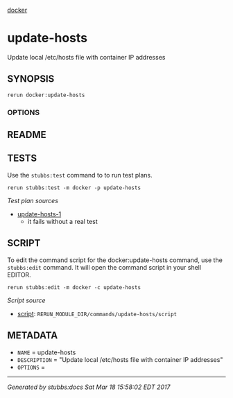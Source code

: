 [docker](../../index.html)
# update-hosts 

Update local /etc/hosts file with container IP addresses

## SYNOPSIS

    rerun docker:update-hosts 

### OPTIONS



## README



## TESTS

Use the `stubbs:test` command to to run test plans.

    rerun stubbs:test -m docker -p update-hosts

*Test plan sources*

* [update-hosts-1](../../tests/update-hosts-1.html)
  * it fails without a real test

## SCRIPT

To edit the command script for the docker:update-hosts command, 
use the `stubbs:edit`
command. It will open the command script in your shell EDITOR.

    rerun stubbs:edit -m docker -c update-hosts

*Script source*

* [script](script.html): `RERUN_MODULE_DIR/commands/update-hosts/script`

## METADATA

* `NAME` = update-hosts
* `DESCRIPTION` = "Update local /etc/hosts file with container IP addresses"
* `OPTIONS` = 

----

*Generated by stubbs:docs Sat Mar 18 15:58:02 EDT 2017*

